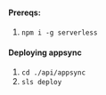 #### Prereqs:
1. ```npm i -g serverless```

#### Deploying appsync
1. ```cd ./api/appsync```
1. ```sls deploy```
